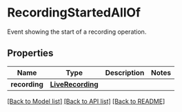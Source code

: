 # RecordingStartedAllOf

Event showing the start of a recording operation.
## Properties
Name | Type | Description | Notes
------------ | ------------- | ------------- | -------------
**recording** | [**LiveRecording**](LiveRecording.md) |  | 

[[Back to Model list]](../README.md#documentation-for-models) [[Back to API list]](../README.md#documentation-for-api-endpoints) [[Back to README]](../README.md)


